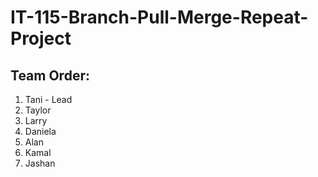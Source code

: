 # IT-115-Branch-Pull-Merge-Repeat-Project

## Team Order:

1. Tani - Lead 
1. Taylor
1. Larry
1. Daniela
1. Alan
1. Kamal
1. Jashan
